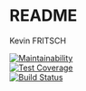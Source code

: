 # README 

Kevin FRITSCH

 
[![Maintainability](https://api.codeclimate.com/v1/badges/0009cb4b7a0ad6119ab0/maintainability)](https://codeclimate.com/github/KevinFritsch/backend/maintainability)  
[![Test Coverage](https://api.codeclimate.com/v1/badges/0009cb4b7a0ad6119ab0/test_coverage)](https://codeclimate.com/github/KevinFritsch/backend/test_coverage)  
[![Build Status](https://travis-ci.org/KevinFritsch/backend.svg?branch=master)](https://travis-ci.org/KevinFritsch/backend)


